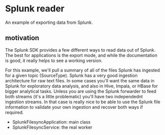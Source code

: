 # Splunk reader
An example of exporting data from Splunk.


## motivation
The Splunk SDK provides a few different ways to read data out of Splunk.  The best for applications is the export mode, and while the documentation is good, it really helps to see a working version.  

For this example, we'll pull a summary of all of the files Splunk has ingested for a given topic (SourceType).  Splunk has a very good ingestion architecture for raw text files.  In some cases you'll want the same data in Splunk for exploratory data analysis, and also in Hive, Impala, or HBase for bigger analytical tasks.  Unless you are using the Splunk forwarder to feed both streams (it's a little problematic) you'll have two independednt ingestion streams.  In that case is really nice to be able to use the Splunk file information to validate your own ingestion and recover both ways if required.
 
* SplunkFilesyncApplication: main class
* SplunkFilesyncService:  the real worker



